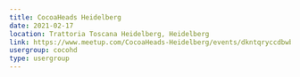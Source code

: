 ```yaml
---
title: CocoaHeads Heidelberg
date: 2021-02-17
location: Trattoria Toscana Heidelberg, Heidelberg
link: https://www.meetup.com/CocoaHeads-Heidelberg/events/dkntqryccdbwb/
usergroup: cocohd
type: usergroup
---
```

